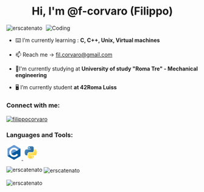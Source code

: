 <h1 align="center">Hi, I'm @f-corvaro (Filippo)</h1>
<img align="right" alt="Coding" width="400" src="https://media0.giphy.com/media/qgQUggAC3Pfv687qPC/giphy.gif?cid=790b76113b436609d62942c29651694ad708c581098838a8&rid=giphy.gif&ct=g">
<p align="left"> <img src="https://komarev.com/ghpvc/?username=erscatenato&label=Profile%20views&color=e506bc&style=flat" alt="erscatenato" /> </p>

- ⌨️ I’m currently learning : **C, C++, Unix, Virtual machines**

- 📫 Reach me -> [fil.corvaro@gmail.com](fil.corvaro@gmail.com)

- 🔧I'm currently studying at **University of study "Roma Tre" - Mechanical engineering**

- 🖥 I’m currently student **at 42Roma Luiss**

<h3 align="left">Connect with me:</h3>
<p align="left">
<a href="https://linkedin.com/in/filippocorvaro" target="blank"><img align="center" src="https://raw.githubusercontent.com/rahuldkjain/github-profile-readme-generator/master/src/images/icons/Social/linked-in-alt.svg" alt="filippocorvaro" height="30" width="40" /></a>
</p>

<h3 align="left">Languages and Tools:</h3>
<p align="left"> <a href="https://www.cprogramming.com/" target="_blank" rel="noreferrer"> <img src="https://raw.githubusercontent.com/devicons/devicon/master/icons/c/c-original.svg" alt="c" width="40" height="40"/> </a> <a href="https://www.python.org" target="_blank" rel="noreferrer"> <img src="https://raw.githubusercontent.com/devicons/devicon/master/icons/python/python-original.svg" alt="python" width="40" height="40"/> </a> </p>

<p><img align="left" src="https://github-readme-stats.vercel.app/api/top-langs?username=erscatenato&show_icons=true&theme=dark&title_color=e506bc&text_color=ffffff&locale=en&layout=compact" alt="erscatenato" /></p>

<p>&nbsp;<img align="center" src="https://github-readme-stats.vercel.app/api?username=erscatenato&show_icons=true&theme=dark&title_color=e506bc&text_color=ffffff&locale=en" alt="erscatenato" /></p>

<p><img align="center" src="https://github-readme-streak-stats.herokuapp.com/?user=erscatenato&theme=dark" alt="erscatenato" /></p>
